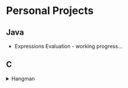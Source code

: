 # Personal Projects

## Java
- Expressions Evaluation - working progress...

## C

<details>

<summary>Hangman</summary>
  - 6 attempts to guess a word with a maximum length of 8.
  TODOs:
  - Add more user validation
  - Make a GUI
</details>